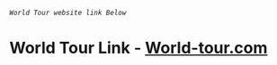 
*`World Tour website link Below`*
# World Tour Link - [World-tour.com](https://aminul-islam565688.github.io/World-Tour/)

